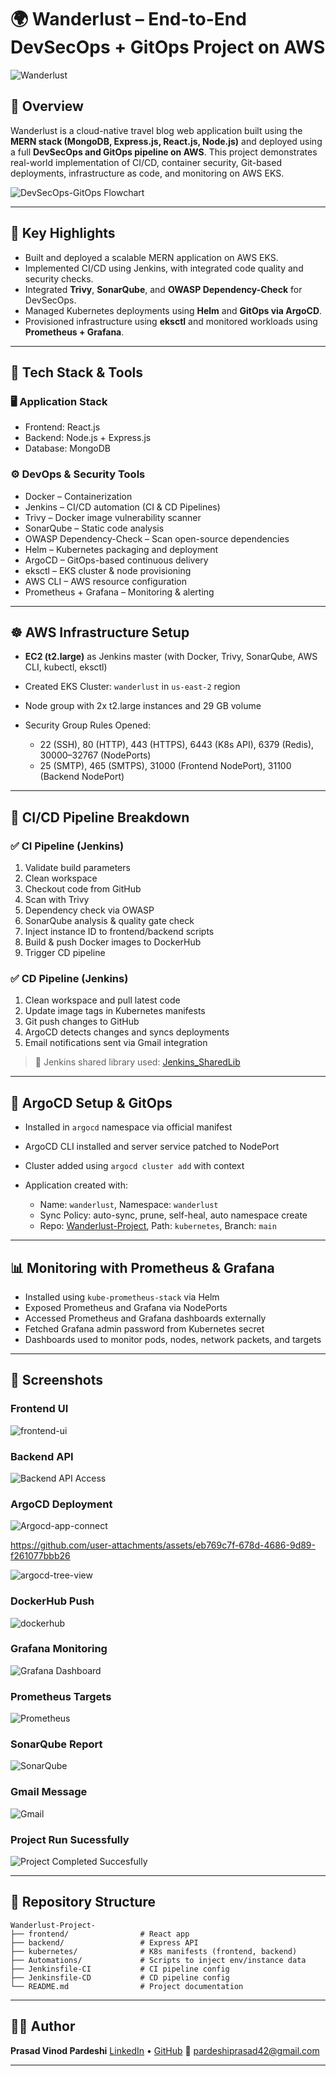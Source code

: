 # 🌍 Wanderlust – End-to-End DevSecOps + GitOps Project on AWS

![Wanderlust](https://github.com/user-attachments/assets/1d05c851-1fcc-4e38-a2d6-34bd307fcf6c)

## 📌 Overview

Wanderlust is a cloud-native travel blog web application built using the **MERN stack (MongoDB, Express.js, React.js, Node.js)** and deployed using a full **DevSecOps and GitOps pipeline on AWS**. This project demonstrates real-world implementation of CI/CD, container security, Git-based deployments, infrastructure as code, and monitoring on AWS EKS.

![DevSecOps-GitOps Flowchart](https://github.com/user-attachments/assets/f2e798cc-3ad4-45b8-99b6-29d30d7c5a89)

---

## 🚀 Key Highlights

* Built and deployed a scalable MERN application on AWS EKS.
* Implemented CI/CD using Jenkins, with integrated code quality and security checks.
* Integrated **Trivy**, **SonarQube**, and **OWASP Dependency-Check** for DevSecOps.
* Managed Kubernetes deployments using **Helm** and **GitOps via ArgoCD**.
* Provisioned infrastructure using **eksctl** and monitored workloads using **Prometheus + Grafana**.

---

## 🧰 Tech Stack & Tools

### 🖥 Application Stack

* Frontend: React.js
* Backend: Node.js + Express.js
* Database: MongoDB

### ⚙ DevOps & Security Tools

* Docker – Containerization
* Jenkins – CI/CD automation (CI & CD Pipelines)
* Trivy – Docker image vulnerability scanner
* SonarQube – Static code analysis
* OWASP Dependency-Check – Scan open-source dependencies
* Helm – Kubernetes packaging and deployment
* ArgoCD – GitOps-based continuous delivery
* eksctl – EKS cluster & node provisioning
* AWS CLI – AWS resource configuration
* Prometheus + Grafana – Monitoring & alerting

---

## ☸️ AWS Infrastructure Setup

* **EC2 (t2.large)** as Jenkins master (with Docker, Trivy, SonarQube, AWS CLI, kubectl, eksctl)
* Created EKS Cluster: `wanderlust` in `us-east-2` region
* Node group with 2x t2.large instances and 29 GB volume
* Security Group Rules Opened:

  * 22 (SSH), 80 (HTTP), 443 (HTTPS), 6443 (K8s API), 6379 (Redis), 30000–32767 (NodePorts)
  * 25 (SMTP), 465 (SMTPS), 31000 (Frontend NodePort), 31100 (Backend NodePort)

---

## 🔄 CI/CD Pipeline Breakdown

### ✅ CI Pipeline (Jenkins)

1. Validate build parameters
2. Clean workspace
3. Checkout code from GitHub
4. Scan with Trivy
5. Dependency check via OWASP
6. SonarQube analysis & quality gate check
7. Inject instance ID to frontend/backend scripts
8. Build & push Docker images to DockerHub
9. Trigger CD pipeline

### ✅ CD Pipeline (Jenkins)

1. Clean workspace and pull latest code
2. Update image tags in Kubernetes manifests
3. Git push changes to GitHub
4. ArgoCD detects changes and syncs deployments
5. Email notifications sent via Gmail integration

> 🔁 Jenkins shared library used: [Jenkins\_SharedLib](https://github.com/prasad112000/Jenkins_SharedLib.git)

---

## 🔧 ArgoCD Setup & GitOps

* Installed in `argocd` namespace via official manifest
* ArgoCD CLI installed and server service patched to NodePort
* Cluster added using `argocd cluster add` with context
* Application created with:

  * Name: `wanderlust`, Namespace: `wanderlust`
  * Sync Policy: auto-sync, prune, self-heal, auto namespace create
  * Repo: [Wanderlust-Project](https://github.com/prasad112000/Wanderlust-Project-.git), Path: `kubernetes`, Branch: `main`

---

## 📊 Monitoring with Prometheus & Grafana

* Installed using `kube-prometheus-stack` via Helm
* Exposed Prometheus and Grafana via NodePorts
* Accessed Prometheus and Grafana dashboards externally
* Fetched Grafana admin password from Kubernetes secret
* Dashboards used to monitor pods, nodes, network packets, and targets

---

## 📸 Screenshots

### Frontend UI

![frontend-ui](https://github.com/user-attachments/assets/5e6b7584-8383-43f2-b4ae-a5917c8ba0ac)

### Backend API

![Backend API Access](https://github.com/user-attachments/assets/f5f5d28c-f6cb-432c-871d-48cbcc0ab4e8)

### ArgoCD Deployment

![Argocd-app-connect](https://github.com/user-attachments/assets/f2211ea2-829a-4f0e-bb2d-00023cdf4c82)

https://github.com/user-attachments/assets/eb769c7f-678d-4686-9d89-f261077bbb26

![argocd-tree-view](https://github.com/user-attachments/assets/f3678f6d-c6ad-48e6-9012-c25cca7d9b5b)

### DockerHub Push

![dockerhub](https://github.com/user-attachments/assets/b2106220-ca93-4bb4-9c08-cb1ce09569a2)

### Grafana Monitoring

![Grafana Dashboard](https://github.com/user-attachments/assets/6879339f-3cd8-498b-bf41-8cde0b32e0f9)

### Prometheus Targets

![Prometheus ](https://github.com/user-attachments/assets/2175d24c-6112-4cfa-81d9-04cd921f8e96)

### SonarQube Report

![SonarQube](https://github.com/user-attachments/assets/b8a6df4b-f310-444e-b008-ca9bbc002bfb)

### Gmail Message 

![Gmail](https://github.com/user-attachments/assets/80910b6d-4027-41a2-b827-14b8174e091e)

### Project Run Sucessfully 

![Project Completed Succesfully ](https://github.com/user-attachments/assets/5bf61da6-fdf6-4ba0-bad6-f77adb7cb26f)

---

## 📁 Repository Structure

```
Wanderlust-Project-
├── frontend/                # React app
├── backend/                 # Express API
├── kubernetes/              # K8s manifests (frontend, backend)
├── Automations/             # Scripts to inject env/instance data
├── Jenkinsfile-CI           # CI pipeline config
├── Jenkinsfile-CD           # CD pipeline config
└── README.md                # Project documentation
```

---

## 👨‍💻 Author

**Prasad Vinod Pardeshi**
[LinkedIn](https://www.linkedin.com/in/prasad-pardeshi11/) • [GitHub](https://github.com/prasad112000)
📧 [pardeshiprasad42@gmail.com](mailto:pardeshiprasad42@gmail.com)

---

